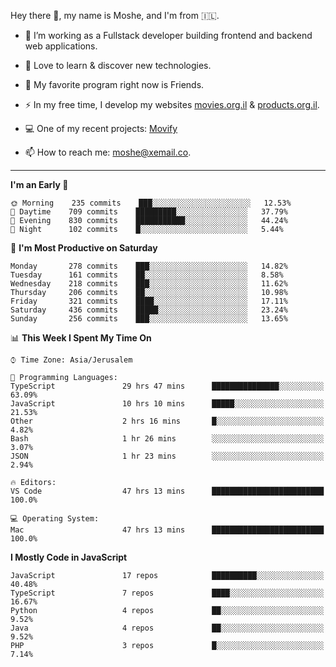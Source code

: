 Hey there 👋, my name is Moshe, and I'm from 🇮🇱.

- :telescope: I’m working as a Fullstack developer building frontend and backend web applications.

- :seedling: Love to learn & discover new technologies.

- 🍿 My favorite program right now is Friends.

- :zap: In my free time, I develop my websites [movies.org.il](https://movies.org.il) & [products.org.il](https://products.org.il).

- 💻 One of my recent projects: [Movify](https://github.com/jewishmoses/movify)

- :mailbox: How to reach me: moshe@xemail.co.

<hr/>

<!--START_SECTION:waka-->
**I'm an Early 🐤** 

```text
🌞 Morning    235 commits    ███░░░░░░░░░░░░░░░░░░░░░░   12.53% 
🌆 Daytime    709 commits    █████████░░░░░░░░░░░░░░░░   37.79% 
🌃 Evening    830 commits    ███████████░░░░░░░░░░░░░░   44.24% 
🌙 Night      102 commits    █░░░░░░░░░░░░░░░░░░░░░░░░   5.44%

```
📅 **I'm Most Productive on Saturday** 

```text
Monday       278 commits    ███░░░░░░░░░░░░░░░░░░░░░░   14.82% 
Tuesday      161 commits    ██░░░░░░░░░░░░░░░░░░░░░░░   8.58% 
Wednesday    218 commits    ███░░░░░░░░░░░░░░░░░░░░░░   11.62% 
Thursday     206 commits    ██░░░░░░░░░░░░░░░░░░░░░░░   10.98% 
Friday       321 commits    ████░░░░░░░░░░░░░░░░░░░░░   17.11% 
Saturday     436 commits    █████░░░░░░░░░░░░░░░░░░░░   23.24% 
Sunday       256 commits    ███░░░░░░░░░░░░░░░░░░░░░░   13.65%

```


📊 **This Week I Spent My Time On** 

```text
⌚︎ Time Zone: Asia/Jerusalem

💬 Programming Languages: 
TypeScript               29 hrs 47 mins      ███████████████░░░░░░░░░░   63.09% 
JavaScript               10 hrs 10 mins      █████░░░░░░░░░░░░░░░░░░░░   21.53% 
Other                    2 hrs 16 mins       █░░░░░░░░░░░░░░░░░░░░░░░░   4.82% 
Bash                     1 hr 26 mins        ░░░░░░░░░░░░░░░░░░░░░░░░░   3.07% 
JSON                     1 hr 23 mins        ░░░░░░░░░░░░░░░░░░░░░░░░░   2.94%

🔥 Editors: 
VS Code                  47 hrs 13 mins      █████████████████████████   100.0%

💻 Operating System: 
Mac                      47 hrs 13 mins      █████████████████████████   100.0%

```

**I Mostly Code in JavaScript** 

```text
JavaScript               17 repos            ██████████░░░░░░░░░░░░░░░   40.48% 
TypeScript               7 repos             ████░░░░░░░░░░░░░░░░░░░░░   16.67% 
Python                   4 repos             ██░░░░░░░░░░░░░░░░░░░░░░░   9.52% 
Java                     4 repos             ██░░░░░░░░░░░░░░░░░░░░░░░   9.52% 
PHP                      3 repos             █░░░░░░░░░░░░░░░░░░░░░░░░   7.14%

```



<!--END_SECTION:waka-->

